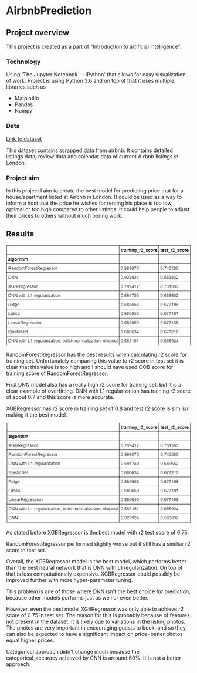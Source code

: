 # AirbnbPrediction

## Project overview
This project is created as a part of "Introduction to artificial intelligence".

### Technology
Using 'The Jupyter Notebook — IPython' that allows for easy visualization of work.
Project is using Python 3.6 and on top of that it uses multiple libraries such as
* Matplotlib
* Pandas
* Numpy

### Data
[Link to dataset](https://www.kaggle.com/labdmitriy/airbnb)

This dataset contains scrapped data from airbnb. It contains detailed listings data, review data and calendar data of current Airbnb listings in London.


### Project aim
In this project I aim to create the best model for predicting price that for a house/apartment listed at Airbnb in London. It could be used as a way to inform a host that the price he wishes for renting his place is too low, optimal or too high compared to other listings. It could help people to adjust their prices to others without much boring work. 

## Results
![r2_training_score](/readme/r2_training_results.png)

RandomForestRegressor has the best results when calculating r2 score for training set. Unfortunately comparing this value to r2 score in test set it is clear that this value is too high and I should have used OOB score for training score of RandomForestRegressor.

First DNN model also has a really high r2 score for training set, but it is a clear example of overfitting. DNN with L1 regularization has training r2 score of about 0.7 and this score is more accurate.

XGBRegressor has r2 score in training set of 0.8 and test r2 score is similiar making it the best model.


![r2_test_score](/readme/r2_test_results.png)

As stated before XGBRegressor is the best model with r2 test score of 0.75.

RandomForestRegressor performed slightly worse but it still has a similiar r2 score in test set.

Overall, the XGBRegressor model is the best model, which performs better than the best neural network that is DNN with L1 regularization. On top of that is less computationally expensive. XGBRegressor could possibly be improved further with more hyper-parameter tuning.

This problem is one of those where DNN isn't the best choice for prediction, because other models performs just as well or even better.

However, even the best model XGBRegressor was only able to achieve r2 score of 0.75 in test set. The reason for this is probably because of features not present in the dataset. It is likely due to variations in the listing photos. The photos are very important in encouraging guests to book, and so they can also be expected to have a significant impact on price - better photos equal higher prices.

Categorical approach didn't change much because the categorical_accuracy achieved by CNN is arround 60%. It is not a better approach.